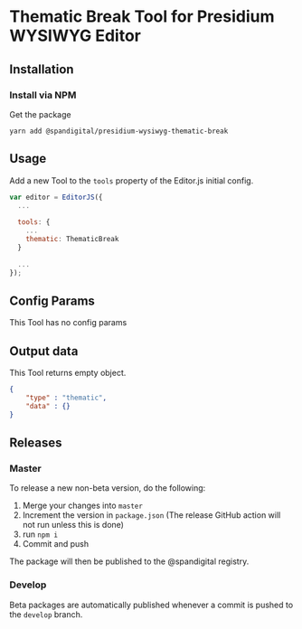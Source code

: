 # Thematic Break Tool for Presidium WYSIWYG Editor

## Installation

### Install via NPM

Get the package

```shell
yarn add @spandigital/presidium-wysiwyg-thematic-break
```

## Usage

Add a new Tool to the `tools` property of the Editor.js initial config.

```javascript
var editor = EditorJS({
  ...
  
  tools: {
    ...
    thematic: ThematicBreak
  }
  
  ...
});
```

## Config Params

This Tool has no config params

## Output data

This Tool returns empty object.

```json
{
    "type" : "thematic",
    "data" : {}
}
```
## Releases

### Master
To release a new non-beta version, do the following:

1. Merge your changes into `master`
2. Increment the version in `package.json` (The release GitHub action will not run unless this is done)
3. run `npm i`
4. Commit and push

The package will then be published to the @spandigital registry.

### Develop
Beta packages are automatically published whenever a commit is pushed to the `develop` branch.